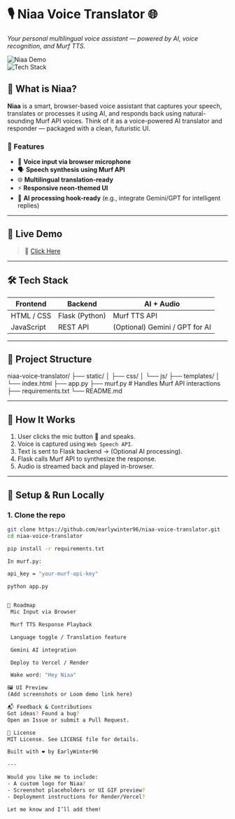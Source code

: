 # 🎙️ Niaa Voice Translator 🌐  
_Your personal multilingual voice assistant — powered by AI, voice recognition, and Murf TTS._

![Niaa Demo](https://img.shields.io/badge/Voice%20AI-Niaa-blueviolet?style=for-the-badge&logo=python)  
![Tech Stack](https://img.shields.io/badge/Stack-Flask%20%7C%20Murf%20API%20%7C%20JavaScript%20%7C%20HTML%2FCSS-informational?style=for-the-badge)

## 🧠 What is Niaa?

**Niaa** is a smart, browser-based voice assistant that captures your speech, translates or processes it using AI, and responds back using natural-sounding Murf API voices. Think of it as a voice-powered AI translator and responder — packaged with a clean, futuristic UI.

### 🔑 Features
- 🎤 **Voice input via browser microphone**
- 🗣️ **Speech synthesis using Murf API**
- 🌐 **Multilingual translation-ready**
- ⚡ **Responsive neon-themed UI**
- 🧠 **AI processing hook-ready** (e.g., integrate Gemini/GPT for intelligent replies)

---

## 🚀 Live Demo

> 🔗 [Click Here ](https://niaa-voice-translator.onrender.com/)

---

## 🛠️ Tech Stack

| Frontend        | Backend       | AI + Audio |
|----------------|---------------|------------|
| HTML / CSS     | Flask (Python) | Murf TTS API |
| JavaScript     | REST API       | (Optional) Gemini / GPT for AI |

---

## 📂 Project Structure

niaa-voice-translator/
├── static/
│ ├── css/
│ └── js/
├── templates/
│ └── index.html
├── app.py
├── murf.py # Handles Murf API interactions
├── requirements.txt
└── README.md



---

## 🧪 How It Works

1. User clicks the mic button 🔴 and speaks.
2. Voice is captured using `Web Speech API`.
3. Text is sent to Flask backend → (Optional AI processing).
4. Flask calls Murf API to synthesize the response.
5. Audio is streamed back and played in-browser.

---

## 🔧 Setup & Run Locally

### 1. Clone the repo
```bash
git clone https://github.com/earlywinter96/niaa-voice-translator.git
cd niaa-voice-translator

pip install -r requirements.txt

In murf.py:

api_key = "your-murf-api-key"

python app.py


🎯 Roadmap
 Mic Input via Browser

 Murf TTS Response Playback

 Language toggle / Translation feature

 Gemini AI integration

 Deploy to Vercel / Render

 Wake word: "Hey Niaa"

🖼️ UI Preview
(Add screenshots or Loom demo link here)

📬 Feedback & Contributions
Got ideas? Found a bug?
Open an Issue or submit a Pull Request.

📄 License
MIT License. See LICENSE file for details.

Built with ❤️ by EarlyWinter96

---

Would you like me to include:
- A custom logo for Niaa?
- Screenshot placeholders or UI GIF preview?
- Deployment instructions for Render/Vercel?

Let me know and I’ll add them!
